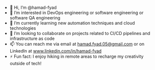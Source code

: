- 👋 Hi, I’m @hamad-fyad
- 👀 I’m interested in DevOps engineering or software engineering or software QA engineering 
- 🌱 I’m currently learning new automation techniques and cloud technologies
- 💞️ I’m looking to collaborate on projects related to CI/CD pipelines and infrastructure as code 
- 📫 You can reach me via email at hamad.fyad.05@gmail.com or on LinkedIn at www.linkedin.com/in/hamad-fyad
- ⚡ Fun fact: I enjoy hiking in remote areas to recharge my creativity outside of tech!
<!---
hamad-fyad/hamad-fyad is a ✨ special ✨ repository because its `README.md` (this file) appears on your GitHub profile.
You can click the Preview link to take a look at your changes.
--->
